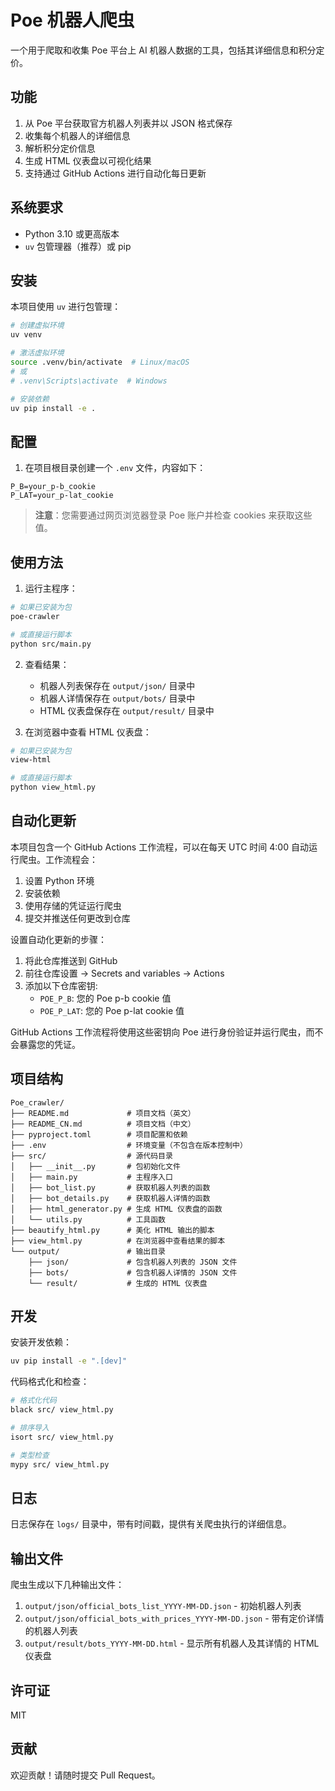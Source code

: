 # Poe 机器人爬虫

一个用于爬取和收集 Poe 平台上 AI 机器人数据的工具，包括其详细信息和积分定价。

## 功能

1. 从 Poe 平台获取官方机器人列表并以 JSON 格式保存
2. 收集每个机器人的详细信息
3. 解析积分定价信息
4. 生成 HTML 仪表盘以可视化结果
5. 支持通过 GitHub Actions 进行自动化每日更新

## 系统要求

- Python 3.10 或更高版本
- `uv` 包管理器（推荐）或 pip

## 安装

本项目使用 `uv` 进行包管理：

```bash
# 创建虚拟环境
uv venv

# 激活虚拟环境
source .venv/bin/activate  # Linux/macOS
# 或
# .venv\Scripts\activate  # Windows

# 安装依赖
uv pip install -e .
```

## 配置

1. 在项目根目录创建一个 `.env` 文件，内容如下：

```
P_B=your_p-b_cookie
P_LAT=your_p-lat_cookie
```

> **注意**：您需要通过网页浏览器登录 Poe 账户并检查 cookies 来获取这些值。

## 使用方法

1. 运行主程序：

```bash
# 如果已安装为包
poe-crawler

# 或直接运行脚本
python src/main.py
```

2. 查看结果：

   - 机器人列表保存在 `output/json/` 目录中
   - 机器人详情保存在 `output/bots/` 目录中
   - HTML 仪表盘保存在 `output/result/` 目录中

3. 在浏览器中查看 HTML 仪表盘：

```bash
# 如果已安装为包
view-html

# 或直接运行脚本
python view_html.py
```

## 自动化更新

本项目包含一个 GitHub Actions 工作流程，可以在每天 UTC 时间 4:00 自动运行爬虫。工作流程会：

1. 设置 Python 环境
2. 安装依赖
3. 使用存储的凭证运行爬虫
4. 提交并推送任何更改到仓库

设置自动化更新的步骤：

1. 将此仓库推送到 GitHub
2. 前往仓库设置 → Secrets and variables → Actions
3. 添加以下仓库密钥:
   - `POE_P_B`: 您的 Poe p-b cookie 值
   - `POE_P_LAT`: 您的 Poe p-lat cookie 值

GitHub Actions 工作流程将使用这些密钥向 Poe 进行身份验证并运行爬虫，而不会暴露您的凭证。

## 项目结构

```
Poe_crawler/
├── README.md             # 项目文档（英文）
├── README_CN.md          # 项目文档（中文）
├── pyproject.toml        # 项目配置和依赖
├── .env                  # 环境变量（不包含在版本控制中）
├── src/                  # 源代码目录
│   ├── __init__.py       # 包初始化文件
│   ├── main.py           # 主程序入口
│   ├── bot_list.py       # 获取机器人列表的函数
│   ├── bot_details.py    # 获取机器人详情的函数
│   ├── html_generator.py # 生成 HTML 仪表盘的函数
│   └── utils.py          # 工具函数
├── beautify_html.py      # 美化 HTML 输出的脚本
├── view_html.py          # 在浏览器中查看结果的脚本
└── output/               # 输出目录
    ├── json/             # 包含机器人列表的 JSON 文件
    ├── bots/             # 包含机器人详情的 JSON 文件
    └── result/           # 生成的 HTML 仪表盘
```

## 开发

安装开发依赖：

```bash
uv pip install -e ".[dev]"
```

代码格式化和检查：

```bash
# 格式化代码
black src/ view_html.py

# 排序导入
isort src/ view_html.py

# 类型检查
mypy src/ view_html.py
```

## 日志

日志保存在 `logs/` 目录中，带有时间戳，提供有关爬虫执行的详细信息。

## 输出文件

爬虫生成以下几种输出文件：

1. `output/json/official_bots_list_YYYY-MM-DD.json` - 初始机器人列表
2. `output/json/official_bots_with_prices_YYYY-MM-DD.json` - 带有定价详情的机器人列表
3. `output/result/bots_YYYY-MM-DD.html` - 显示所有机器人及其详情的 HTML 仪表盘

## 许可证

MIT

## 贡献

欢迎贡献！请随时提交 Pull Request。
